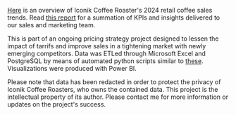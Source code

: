 [Here](https://github.com/ryanloveriner/2024_retail_coffee_trends/blob/main/2024%20Retail%20Visuals.pdf) is an overview of Iconik Coffee Roaster's 2024 retail coffee sales trends. Read [this report](https://github.com/ryanloveriner/2024_retail_coffee_trends/blob/main/2024%20Retail%20Coffee%20Report.pdf) for a summation of KPIs and insights delivered to our sales and marketing team.

This is part of an ongoing pricing strategy project designed to lessen the impact of tarrifs and improve sales in a tightening market with newly emerging competitors. Data was ETLed through Microsoft Excel and PostgreSQL by means of automated python scripts similar to [these](https://github.com/ryanloveriner/clover_to_postgresql_automators). Visualizations were produced with Power BI.

Please note that data has been redacted in order to protect the privacy of Iconik Coffee Roasters, who owns the contained data. This project is the intellectual property of its author. Please contact me for more information or updates on the project's success.
